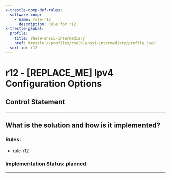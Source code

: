 ```yaml
---
x-trestle-comp-def-rules:
  software-comp:
    - name: rule-r12
      description: Rule for r12
x-trestle-global:
  profile:
    title: rhel9-anssi-intermediary
    href: trestle://profiles/rhel9-anssi-intermediary/profile.json
  sort-id: r12
---
```


# r12 - \[REPLACE_ME\] Ipv4 Configuration Options

## Control Statement

______________________________________________________________________

## What is the solution and how is it implemented?

<!-- For implementation status enter one of: implemented, partial, planned, alternative, not-applicable -->

<!-- Note that the list of rules under ### Rules: is read-only and changes will not be captured after assembly to JSON -->

<!-- Add control implementation description here for control: r12 -->

### Rules:

  - rule-r12

### Implementation Status: planned

______________________________________________________________________
